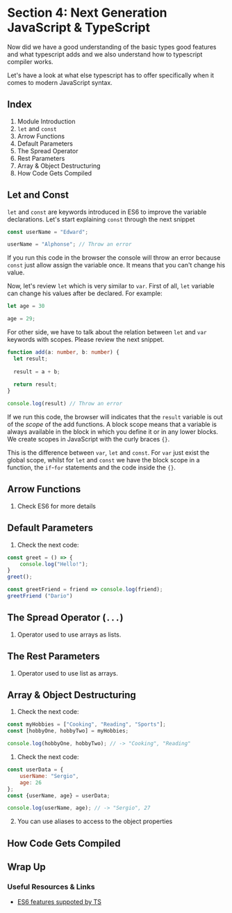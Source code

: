 
Section 4: Next Generation JavaScript & TypeScript
=============================

Now did we have a good understanding of the basic types good features and what typescript adds and we also understand how to typescript compiler works.

Let's have a look at what else typescript has to offer specifically when it comes to modern JavaScript syntax.

Index
------------------------------

1. Module Introduction
2. `let` and `const`
3. Arrow Functions
4. Default Parameters
5. The Spread Operator
6. Rest Parameters
7. Array & Object Destructuring
8. How Code Gets Compiled

Let and Const
-------------
`let` and `const` are keywords introduced in ES6 to improve the variable declarations. Let's start explaining `const` through the next snippet

```typescript
const userName = "Edward";

userName = "Alphonse"; // Throw an error
```

If you run this code in the browser the console will throw an error because `const` just allow assign the variable once. It means that you can't change his value.

Now, let's review `let` which is very similar to `var`. First of all, `let` variable can change his values after be declared. For example:

```typescript
let age = 30

age = 29;
```

For other side, we have to talk about the relation between `let` and `var` keywords with scopes. Please review the next snippet.

```typescript
function add(a: number, b: number) {
  let result;
  
  result = a + b;
  
  return result;
}

console.log(result) // Throw an error
```

If we run this code, the browser will indicates that the `result` variable is out of the _scope_ of the add functions. A block scope means that a variable is always available in the block in which you define it or in any lower blocks. We create scopes in JavaScript with the curly braces `{}`. 

This is the difference between `var`, `let` and `const`. For `var` just exist the global scope, whilst for `let` and `const` we have the block scope in a function, the `if`-`for` statements and the code inside the `{}`.

Arrow Functions
--------------
1. Check ES6 for more details

Default Parameters
-------------------------
1. Check the next code:

```javascript
const greet = () => {
	console.log("Hello!");
}
greet();

const greetFriend = friend => console.log(friend);
greetFriend ("Dario")
```

The Spread Operator (`...`)
---------------------------
1. Operator used to use arrays as lists.

The Rest Parameters
-----------------
1. Operator used to use list as arrays.

Array & Object Destructuring
--------------------
1. Check the next code:
```javascript
const myHobbies = ["Cooking", "Reading", "Sports"];
const [hobbyOne, hobbyTwo] = myHobbies;

console.log(hobbyOne, hobbyTwo); // -> "Cooking", "Reading"
```

1. Check the next code:
```javascript
const userData = {
	userName: "Sergio",
	age: 26
};
const {userName, age} = userData;

console.log(userName, age); // -> "Sergio", 27
```
2. You can use aliases to access to the object properties

How Code Gets Compiled
--------------

Wrap Up
--------------------------------

### Useful Resources & Links
- [ES6 features suppoted by TS](http://kangax.github.io/compat-table/es6/)
